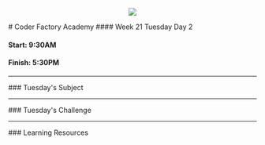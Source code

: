 <p align="center"><img src="https://github.com/coder-factory-academy/cf-guidline-css/blob/master/CFA.png"></p>
# Coder Factory Academy
#### Week 21 Tuesday Day 2

#### Start: 9:30AM
#### Finish: 5:30PM
<hr>
### Tuesday's Subject




<hr>
### Tuesday's Challenge


<hr>
### Learning Resources
